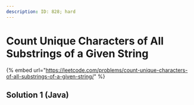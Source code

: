 ```yaml
---
description: ID: 828; hard
---
```

# Count Unique Characters of All Substrings of a Given String

{% embed url="https://leetcode.com/problems/count-unique-characters-of-all-substrings-of-a-given-string/" %}

## Solution 1 (Java)

```
```
